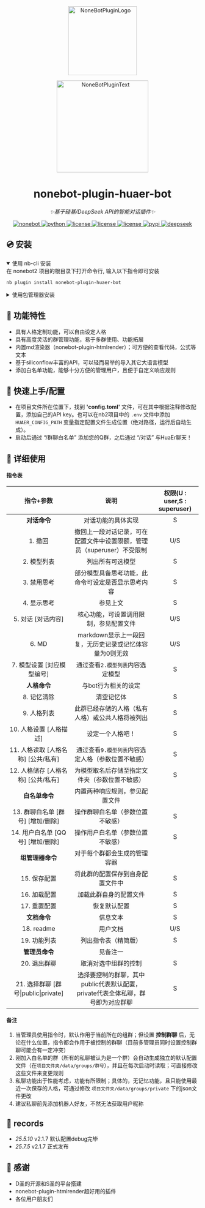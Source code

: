 
<div align="center">
  <a href="https://v2.nonebot.dev/store"><img src="imgs/IMG_1411.PNG" width="180" height="180" alt="NoneBotPluginLogo"></a>
  <br>
  <p><img src="https://github.com/A-kirami/nonebot-plugin-template/blob/resources/NoneBotPlugin.svg" width="240" alt="NoneBotPluginText"></p>
</div>

<div align="center">

# nonebot-plugin-huaer-bot

_✨基于硅基/DeepSeek API的智能对话插件✨_

<a href="https://nonebot.dev/">
<img src="https://img.shields.io/badge/NoneBot-2.0+-red.svg" alt="nonebot">
</a>
<a href="https://python.org/">
<img src="https://img.shields.io/badge/python-3.8+-orange.svg" alt="python">
</a>
<a href="https://mit-license.org/">
<img src="https://img.shields.io/badge/license-MIT-yellow.svg" alt="license">
</a>
<a href="https://www.siliconflow.com/">
<img src="https://img.shields.io/badge/API-siliconflow-green" alt="license">
</a>
<a href="https://github.com/inkink365/nonebot-plugin-huaer-bot">
<img src="https://img.shields.io/badge/poetry-managed-cyan" alt="license">
</a>
<a href="https://pypi.org/project/nonebot-plugin-huaer-bot/">
    <img src="https://img.shields.io/pypi/v/nonebot-plugin-huaer-bot.svg" alt="pypi">
</a>
<a href="https://www.deepseek.com/" target="_blank"><img src="https://github.com/deepseek-ai/DeepSeek-V2/blob/main/figures/badge.svg?raw=true" alt="deepseek">
</a>

</div>

## 💿 安装

<details open>
<summary>使用 nb-cli 安装</summary>
在 nonebot2 项目的根目录下打开命令行, 输入以下指令即可安装

    nb plugin install nonebot-plugin-huaer-bot

</details>

<details>
<summary>使用包管理器安装</summary>
在 nonebot2 项目的插件目录下, 打开命令行, 根据你使用的包管理器, 输入相应的安装命令

<details>
<summary>pip</summary>

    pip install nonebot-plugin-huaer-bot
</details>
<details>
<summary>pdm</summary>

    pdm add nonebot-plugin-huaer-bot
</details>
<details>
<summary>poetry</summary>

    poetry add nonebot-plugin-huaer-bot
</details>
<details>
<summary>conda</summary>

    conda install nonebot-plugin-huaer-bot
</details>

打开 nonebot2 项目根目录下的 `pyproject.toml` 文件, 在 `[tool.nonebot]` 部分追加写入

    plugins = ["nonebot-plugin-huaer-bot"]

</details>

## 📜 功能特性
- 具有人格定制功能，可以自由设定人格
- 具有高度灵活的群管理功能，易于多群使用、功能拓展
- 内置md渲染器（nonebot-plugin-htmlrender）；可方便的查看代码，公式等文本
- 基于siliconflow丰富的API，可以轻而易举的导入其它大语言模型
- 添加白名单功能，能够十分方便的管理用户，且便于自定义响应规则

## 🧐 快速上手/配置
- 在项目文件所在位置下，找到 **'config.toml'** 文件，可在其中根据注释修改配置，添加自己的API key。也可以在nb2项目中的 `.env` 文件中添加 `HUAER_CONFIG_PATH` 变量指定配置文件生成位置（绝对路径，运行后自动生成）。
- 启动后通过 “/群聊白名单” 添加您的Q群，之后通过 “/对话” 与HuaEr聊天！

## 🎉 详细使用
#### 指令表

|             指令+参数             |             说明             | 权限(U : user,S : superuser) |
| :---------------------------: | :--------------------------: | :--: |
|         __对话命令__          |       对话功能的具体实现      |S
|  1. 撤回                      | 撤回上一段对话记录，可在配置文件中设置限额，管理员（superuser）不受限制 | U/S
| 2. 模型列表                   | 列出所有可选模型 | S
|  3. 禁用思考                  | 部分模型具备思考功能，此命令可设定是否显示思考内容 | S
|  4. 显示思考                  | 参见上文 | S
|  5. 对话 [对话内容]           | 核心功能，可设置调用限制，参见配置文件 | U/S
|  6. MD                        | markdown显示上一段回复，无历史记录或记忆体容量为0则无效 | U/S
|  7. 模型设置 [对应模型编号]    | 通过查看`2.模型列表`内容选定模型 | S
|       __人格命令__            |        与bot行为相关的设定       |
|  8. 记忆清除                  | 清空记忆体 | S
|  9. 人格列表                  | 此群已经存储的人格（私有人格）或公共人格将被列出| S
|  10. 人格设置 [人格描述]      | 设定一个人格吧！| S
|  11. 人格读取 [人格名称] [公共/私有]| 通过查看`9.模型列表`内容选定人格（参数位置不敏感）| S
|  12. 人格储存 [人格名称] [公共/私有]| 为模型取名后存储至指定文件夹（参数位置不敏感）| S
|        __白名单命令__              |   内置两种响应规则，参见配置文件    |
|  13. 群聊白名单 [群号] [增加/删除]  | 操作群聊白名单（参数位置不敏感）| S
|  14. 用户白名单 [QQ号] [增加/删除]  | 操作用户白名单（参数位置不敏感）| S
|        __组管理器命令__            |      对于每个群都会生成的管理容器
|  15. 保存配置                      |  将此群的配置保存到自身配置文件中 | S
|  16. 加载配置                      |  加载此群自身的配置文件 | S
|  17. 重置配置                      |  恢复默认配置 | S
|         __文档命令__               |  信息文本 | S
|  18. readme                        | 用户文档 | U/S
|  19. 功能列表                      | 列出指令表（精简版）| S
|        __管理员命令__               | 见备注一 |
|  20. 退出群聊                      | 取消对选中组群的控制 | S
|  21. 选择群聊 [群号\|public\|private]| 选择要控制的群聊，其中public代表默认配置，private代表全体私聊，群号即为对应群聊 | S

#### 备注
1. 当管理员使用指令时，默认作用于当前所在的组群；但设置 __控制群聊__ 后，无论在什么位置，指令都会作用于被控制的群聊（目前多管理员同时设置控制群聊可能会有一定冲突）
2. 刚加入白名单的群（所有的私聊被认为是一个群）会自动生成独立的默认配置文件（在`项目文件夹/data/groups/群号`），并且在每次启动时读取；可直接修改这些文件来变更规则
3. 私聊功能出于性能考虑，功能有所限制；具体的，无记忆功能，且只能使用最近一次保存的人格，可通过修改 `项目文件夹/data/groups/private` 下的json文件更改
4. 建议私聊前先添加机器人好友，不然无法获取用户昵称

## 🔭 records
- _25.5.10_ v2.1.7 默认配置debug完毕 
- _25.7.5_ v2.1.7 正式发布

## 🙏 感谢
- D圣的开源和S圣的平台搭建
- nonebot-plugin-htmlrender超好用的插件
- 各位用户朋友们